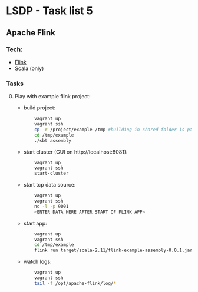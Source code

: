 # LSDP - Task list 5

## Apache Flink
### Tech:

* [Flink](https://flink.apache.org/)
* Scala (only)

### Tasks

0. Play with example flink project:
	
	* build project:
        ```bash
            vagrant up
            vagrant ssh
            cp -r /project/example /tmp #building in shared folder is painfully slow
            cd /tmp/example
            ./sbt assembly
        ```
	* start cluster (GUI on http://localhost:8081):
        ```bash
            vagrant up
            vagrant ssh
            start-cluster
        ```
	* start tcp data source:
        ```bash
            vagrant up
            vagrant ssh
           	nc -l -p 9001
           	<ENTER DATA HERE AFTER START OF FLINK APP>
        ```
	* start app:
        ```bash
            vagrant up
            vagrant ssh
           	cd /tmp/example
           	flink run target/scala-2.11/flink-example-assembly-0.0.1.jar --port 9001
        ```
	* watch logs:
        ```bash
            vagrant up
            vagrant ssh
           	tail -f /opt/apache-flink/log/*
        ```

